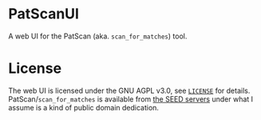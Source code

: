 PatScanUI
=========

A web UI for the PatScan (aka. `scan_for_matches`) tool.

License
=======

The web UI is licensed under the GNU AGPL v3.0, see [`LICENSE`](LICENSE) for details.
PatScan/`scan_for_matches` is available from [the SEED servers](http://blog.theseed.org/servers/2010/07/scan-for-matches.html) under what I assume is a kind of public domain dedication.
